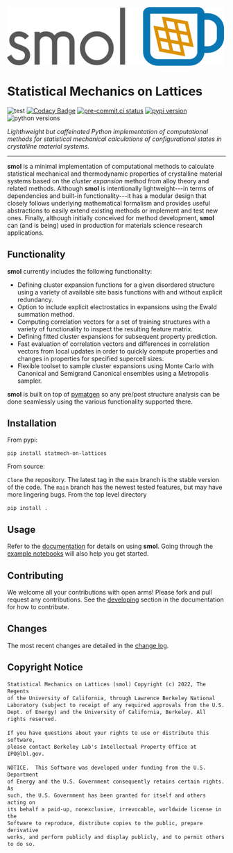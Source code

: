 <img src="docs/_static/logo.png" width="500px" alt=" ">

Statistical Mechanics on Lattices
=================================

![test](https://github.com/CederGroupHub/smol/actions/workflows/test.yml/badge.svg)
[![Codacy Badge](https://app.codacy.com/project/badge/Coverage/f6180b5223f346d2ac9dcf9a4bcc62d9)](https://www.codacy.com/gh/CederGroupHub/smol/dashboard?utm_source=github.com&utm_medium=referral&utm_content=CederGroupHub/smol&utm_campaign=Badge_Coverage)
[![pre-commit.ci status](https://results.pre-commit.ci/badge/github/CederGroupHub/smol/main.svg)](https://results.pre-commit.ci/latest/github/CederGroupHub/smol/main)
[![pypi version](https://img.shields.io/pypi/v/statmech-on-lattices?color=blue)](https://pypi.org/project/statmech-on-lattices)
![python versions](https://img.shields.io/pypi/pyversions/statmech-on-lattices)

*Lighthweight but caffeinated Python implementation of computational methods
for statistical mechanical calculations of configurational states in
crystalline material systems.*

-----------------------------------------------------------------------------

**smol** is a minimal implementation of computational methods to calculate
statistical mechanical and thermodynamic properties of crystalline
material systems based on the *cluster expansion* method from alloy theory and
related methods. Although **smol** is intentionally lightweight---in terms of
dependencies and built-in functionality---it has a modular design that closely
follows underlying mathematical formalism and provides useful abstractions to
easily extend existing methods or implement and test new ones. Finally,
although initially conceived for method development, **smol** can (and is being)
used in production for materials science research applications.


Functionality
-------------
**smol** currently includes the following functionality:

- Defining cluster expansion functions for a given disordered structure using a
  variety of available site basis functions with and without explicit
  redundancy.
- Option to include explicit electrostatics in expansions using the Ewald
  summation method.
- Computing correlation vectors for a set of training structures with a variety
  of functionality to inspect the resulting feature matrix.
- Defining fitted cluster expansions for subsequent property prediction.
- Fast evaluation of correlation vectors and differences in correlation vectors
  from local updates in order to quickly compute properties and changes in
  properties for specified supercell sizes.
- Flexible toolset to sample cluster expansions using Monte Carlo with
  Canonical and Semigrand Canonical ensembles using a Metropolis sampler.

**smol** is built on top of [pymatgen](https://pymatgen.org) so any pre/post
structure analysis can be done seamlessly using the various functionality
supported there.

Installation
----------
From pypi:

    pip install statmech-on-lattices

From source:

`Clone` the repository. The latest tag in the `main` branch is the stable version of the
code. The `main` branch has the newest tested features, but may have more
lingering bugs. From the top level directory

    pip install .

Usage
-----
Refer to the [documentation](https://cedergrouphub.github.io/smol/) for details on using
**smol**. Going through the [example notebooks](https://github.com/CederGroupHub/smol/tree/main/docs/src/notebooks)
will also help you get started.

Contributing
------------
We welcome all your contributions with open arms! Please fork and pull request any contributions.
See the
[developing](https://cedergrouphub.github.io/smol/developer_guide/index.html)
section in the documentation for how to contribute.


Changes
-------
The most recent changes are detailed in the
[change log](https://github.com/CederGroupHub/smol/blob/master/CHANGES.md).


Copyright Notice
----------------
    Statistical Mechanics on Lattices (smol) Copyright (c) 2022, The Regents
    of the University of California, through Lawrence Berkeley National
    Laboratory (subject to receipt of any required approvals from the U.S.
    Dept. of Energy) and the University of California, Berkeley. All rights reserved.

    If you have questions about your rights to use or distribute this software,
    please contact Berkeley Lab's Intellectual Property Office at
    IPO@lbl.gov.

    NOTICE.  This Software was developed under funding from the U.S. Department
    of Energy and the U.S. Government consequently retains certain rights.  As
    such, the U.S. Government has been granted for itself and others acting on
    its behalf a paid-up, nonexclusive, irrevocable, worldwide license in the
    Software to reproduce, distribute copies to the public, prepare derivative
    works, and perform publicly and display publicly, and to permit others to do so.
